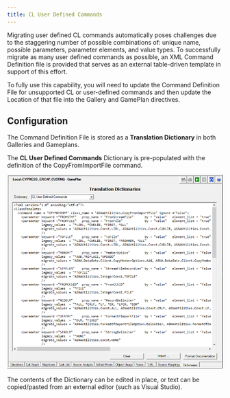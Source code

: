 ```yaml
---
title: CL User Defined Commands
---
```


Migrating user defined CL commands automatically poses challenges due to the staggering number of possible combinations of: unique name, possible parameters, parameter elements, and value types. To successfully migrate as many user defined commands as possible, an XML Command Definition file is provided that serves as an external table-driven template in support of this effort.

To fully use this capability, you will need to update the Command Definition File for unsupported CL or user-defined commands and then update the Location of that file into the Gallery and GamePlan directives.

## Configuration

The Command Definition File is stored as a **Translation Dictionary** in both Galleries and Gameplans.

The **CL User Defined Commands** Dictionary is pre-populated with the definition of the CopyFromImportFile command.

![Command Definition](images/cl-user-def-dictionary.png)

The contents of the Dictionary can be edited in place, or text can be copied/pasted from an external editor (such as Visual Studio).


